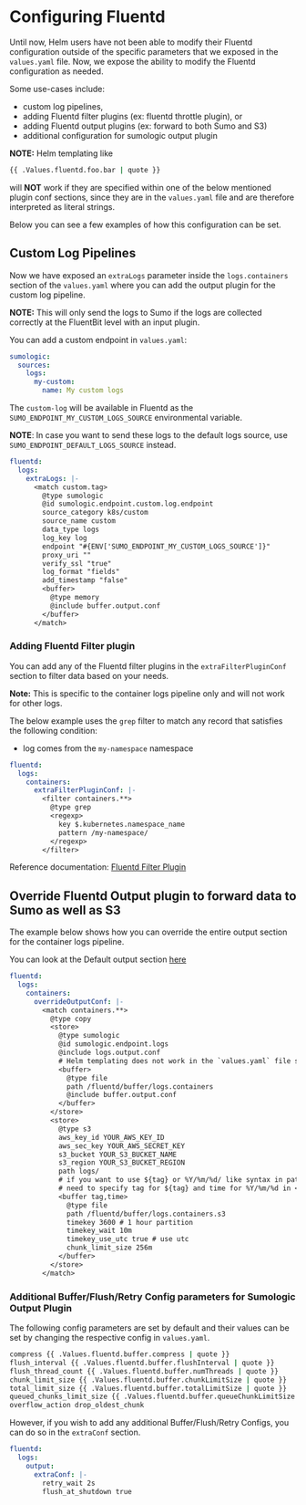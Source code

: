 # Configuring Fluentd

Until now, Helm users have not been able to modify their Fluentd configuration
outside of the specific parameters that we exposed in the `values.yaml` file.
Now, we expose the ability to modify the Fluentd configuration as needed.

Some use-cases include:

- custom log pipelines,
- adding Fluentd filter plugins (ex: fluentd throttle plugin), or
- adding Fluentd output plugins (ex: forward to both Sumo and S3)
- additional configuration for sumologic output plugin

**NOTE:** Helm templating like

```bash
{{ .Values.fluentd.foo.bar | quote }}
```

will **NOT** work if they are specified within one of the below mentioned plugin
conf sections, since they are in the `values.yaml` file and are therefore
interpreted as literal strings.

Below you can see a few examples of how this configuration can be set.

## Custom Log Pipelines

Now we have exposed an `extraLogs` parameter inside the `logs.containers` section
of the `values.yaml` where you can add the output plugin for the custom log pipeline.

**NOTE:** This will only send the logs to Sumo if the logs are collected correctly
at the FluentBit level with an input plugin.

You can add a custom endpoint in `values.yaml`:

```yaml
sumologic:
  sources:
    logs:
      my-custom:
        name: My custom logs
```

The `custom-log` will be available in Fluentd as the
`SUMO_ENDPOINT_MY_CUSTOM_LOGS_SOURCE` environmental variable.

**NOTE**: In case you want to send these logs to the default logs source,
use `SUMO_ENDPOINT_DEFAULT_LOGS_SOURCE` instead.

```yaml
fluentd:
  logs:
    extraLogs: |-
      <match custom.tag>
        @type sumologic
        @id sumologic.endpoint.custom.log.endpoint
        source_category k8s/custom
        source_name custom
        data_type logs
        log_key log
        endpoint "#{ENV['SUMO_ENDPOINT_MY_CUSTOM_LOGS_SOURCE']}"
        proxy_uri ""
        verify_ssl "true"
        log_format "fields"
        add_timestamp "false"
        <buffer>
          @type memory
          @include buffer.output.conf
        </buffer>
      </match>
```

### Adding Fluentd Filter plugin

You can add any of the Fluentd filter plugins in the `extraFilterPluginConf` section to filter data based on your needs.

**Note:** This is specific to the container logs pipeline only and will not work for other logs.

The below example uses the `grep` filter to match any record that satisfies the following condition:

- log comes from the `my-namespace` namespace

```yaml
fluentd:
  logs:
    containers:
      extraFilterPluginConf: |-
        <filter containers.**>
          @type grep
          <regexp>
            key $.kubernetes.namespace_name
            pattern /my-namespace/
          </regexp>
        </filter>
```

Reference documentation: [Fluentd Filter Plugin](https://docs.fluentd.org/filter)

## Override Fluentd Output plugin to forward data to Sumo as well as S3

The example below shows how you can override the entire output section for the container logs pipeline.

You can look at the Default output section [here](https://github.com/SumoLogic/sumologic-kubernetes-collection/blob/dc0ee4b26eddaf5eabbb2f5478421ea020d055fb/deploy/helm/sumologic/conf/logs/logs.source.containers.conf#L75)

```yaml
fluentd:
  logs:
    containers:
      overrideOutputConf: |-
        <match containers.**>
          @type copy
          <store>
            @type sumologic
            @id sumologic.endpoint.logs
            @include logs.output.conf
            # Helm templating does not work in the `values.yaml` file so, you will *NOT* have an option to choose the file/memory buffer configs based on the fluentd.buffer.type value and will have to write them explicitly.
            <buffer>
              @type file
              path /fluentd/buffer/logs.containers
              @include buffer.output.conf
            </buffer>
          </store>
          <store>
            @type s3
            aws_key_id YOUR_AWS_KEY_ID
            aws_sec_key YOUR_AWS_SECRET_KEY
            s3_bucket YOUR_S3_BUCKET_NAME
            s3_region YOUR_S3_BUCKET_REGION
            path logs/
            # if you want to use ${tag} or %Y/%m/%d/ like syntax in path / s3_object_key_format,
            # need to specify tag for ${tag} and time for %Y/%m/%d in <buffer> argument.
            <buffer tag,time>
              @type file
              path /fluentd/buffer/logs.containers.s3
              timekey 3600 # 1 hour partition
              timekey_wait 10m
              timekey_use_utc true # use utc
              chunk_limit_size 256m
            </buffer>
          </store>
        </match>
```

### Additional Buffer/Flush/Retry Config parameters for Sumologic Output Plugin

The following config parameters are set by default and their values can be set
by changing the respective config in `values.yaml`.

```bash
compress {{ .Values.fluentd.buffer.compress | quote }}
flush_interval {{ .Values.fluentd.buffer.flushInterval | quote }}
flush_thread_count {{ .Values.fluentd.buffer.numThreads | quote }}
chunk_limit_size {{ .Values.fluentd.buffer.chunkLimitSize | quote }}
total_limit_size {{ .Values.fluentd.buffer.totalLimitSize | quote }}
queued_chunks_limit_size {{ .Values.fluentd.buffer.queueChunkLimitSize | quote }}
overflow_action drop_oldest_chunk
```

However, if you wish to add any additional Buffer/Flush/Retry Configs, you can
do so in the `extraConf` section.

```yaml
fluentd:
  logs:
    output:
      extraConf: |-
        retry_wait 2s
        flush_at_shutdown true
```
